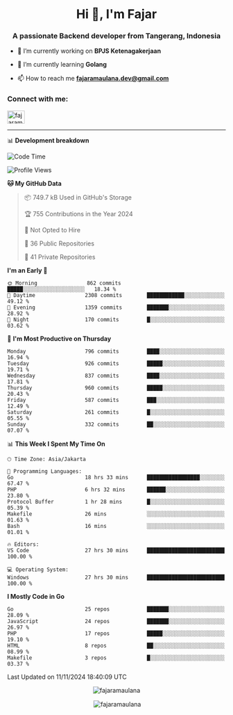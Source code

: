 <h1 align="center">Hi 👋, I'm Fajar</h1>
<h3 align="center">A passionate Backend developer from Tangerang, Indonesia</h3>

<!-- <p align="left"> <img src="https://komarev.com/ghpvc/?username=fajaramaulana&label=Profile%20views&color=0e75b6&style=flat" alt="fajaramaulana" /> </p> -->

- 🔭 I’m currently working on **BPJS Ketenagakerjaan**

- 🌱 I’m currently learning **Golang**

- 📫 How to reach me **fajaramaulana.dev@gmail.com**

<h3 align="left">Connect with me:</h3>
<p align="left">
<a href="https://linkedin.com/in/fajar-agus-maulana-73533a180/" target="blank"><img align="center" src="https://raw.githubusercontent.com/rahuldkjain/github-profile-readme-generator/master/src/images/icons/Social/linked-in-alt.svg" alt="fajaramaulana" height="30" width="40" /></a>
</p>

-------

📊 **Development breakdown**
<!--START_SECTION:waka-->
![Code Time](http://img.shields.io/badge/Code%20Time-2%2C439%20hrs%2042%20mins-blue)

![Profile Views](http://img.shields.io/badge/Profile%20Views-0-blue)

**🐱 My GitHub Data** 

> 📦 749.7 kB Used in GitHub's Storage 
 > 
> 🏆 755 Contributions in the Year 2024
 > 
> 🚫 Not Opted to Hire
 > 
> 📜 36 Public Repositories 
 > 
> 🔑 41 Private Repositories 
 > 
**I'm an Early 🐤** 

```text
🌞 Morning                862 commits         █████░░░░░░░░░░░░░░░░░░░░   18.34 % 
🌆 Daytime                2308 commits        ████████████░░░░░░░░░░░░░   49.12 % 
🌃 Evening                1359 commits        ███████░░░░░░░░░░░░░░░░░░   28.92 % 
🌙 Night                  170 commits         █░░░░░░░░░░░░░░░░░░░░░░░░   03.62 % 
```
📅 **I'm Most Productive on Thursday** 

```text
Monday                   796 commits         ████░░░░░░░░░░░░░░░░░░░░░   16.94 % 
Tuesday                  926 commits         █████░░░░░░░░░░░░░░░░░░░░   19.71 % 
Wednesday                837 commits         ████░░░░░░░░░░░░░░░░░░░░░   17.81 % 
Thursday                 960 commits         █████░░░░░░░░░░░░░░░░░░░░   20.43 % 
Friday                   587 commits         ███░░░░░░░░░░░░░░░░░░░░░░   12.49 % 
Saturday                 261 commits         █░░░░░░░░░░░░░░░░░░░░░░░░   05.55 % 
Sunday                   332 commits         ██░░░░░░░░░░░░░░░░░░░░░░░   07.07 % 
```


📊 **This Week I Spent My Time On** 

```text
🕑︎ Time Zone: Asia/Jakarta

💬 Programming Languages: 
Go                       18 hrs 33 mins      █████████████████░░░░░░░░   67.47 % 
PHP                      6 hrs 32 mins       ██████░░░░░░░░░░░░░░░░░░░   23.80 % 
Protocol Buffer          1 hr 28 mins        █░░░░░░░░░░░░░░░░░░░░░░░░   05.39 % 
Makefile                 26 mins             ░░░░░░░░░░░░░░░░░░░░░░░░░   01.63 % 
Bash                     16 mins             ░░░░░░░░░░░░░░░░░░░░░░░░░   01.01 % 

🔥 Editors: 
VS Code                  27 hrs 30 mins      █████████████████████████   100.00 % 

💻 Operating System: 
Windows                  27 hrs 30 mins      █████████████████████████   100.00 % 
```

**I Mostly Code in Go** 

```text
Go                       25 repos            ███████░░░░░░░░░░░░░░░░░░   28.09 % 
JavaScript               24 repos            ███████░░░░░░░░░░░░░░░░░░   26.97 % 
PHP                      17 repos            █████░░░░░░░░░░░░░░░░░░░░   19.10 % 
HTML                     8 repos             ██░░░░░░░░░░░░░░░░░░░░░░░   08.99 % 
Makefile                 3 repos             █░░░░░░░░░░░░░░░░░░░░░░░░   03.37 % 
```




 Last Updated on 11/11/2024 18:40:09 UTC
<!--END_SECTION:waka-->
<p align="center"><img align="center" src="https://github-readme-stats.vercel.app/api/top-langs?username=fajaramaulana&show_icons=true&locale=en&layout=compact" alt="fajaramaulana" /></p>

<p align="center">&nbsp;<img align="center" src="https://github-readme-stats.vercel.app/api?username=fajaramaulana&show_icons=true&locale=en" alt="fajaramaulana" /></p>
